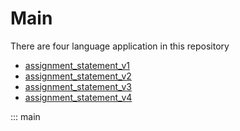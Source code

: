 # Main

There are four language application in this repository 

* [assignment_statement_v1](assignment_statement1main.md)
* [assignment_statement_v2](assignment_statement2main.md)
* [assignment_statement_v3](assignment_statement3main.md)
* [assignment_statement_v4](assignment_statement4main.md)

::: main